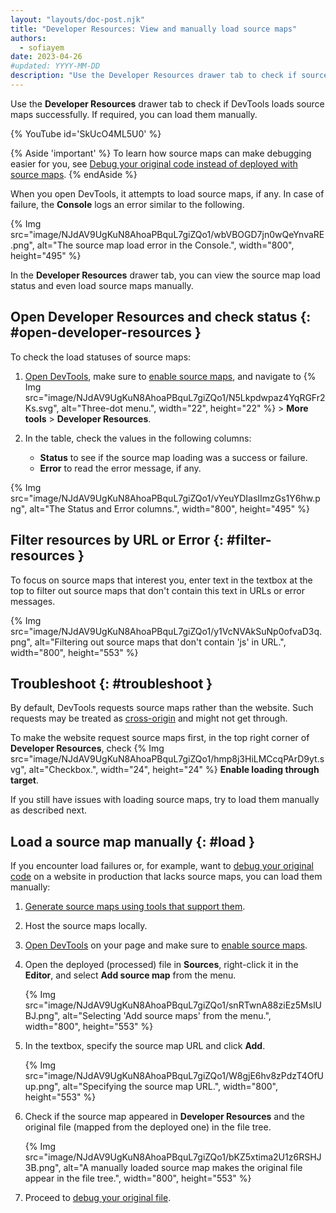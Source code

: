 ```yaml
---
layout: "layouts/doc-post.njk"
title: "Developer Resources: View and manually load source maps"
authors:
  - sofiayem
date: 2023-04-26
#updated: YYYY-MM-DD
description: "Use the Developer Resources drawer tab to check if source maps load successfully and load them manually."
---
```


Use the **Developer Resources** drawer tab to check if DevTools loads source maps successfully. If required, you can load them manually.

{% YouTube id='SkUcO4ML5U0' %}

{% Aside 'important' %}
To learn how source maps can make debugging easier for you, see [Debug your original code instead of deployed with source maps](/docs/devtools/javascript/source-maps/).
{% endAside %}

When you open DevTools, it attempts to load source maps, if any. In case of failure, the **Console** logs an error similar to the following.

{% Img src="image/NJdAV9UgKuN8AhoaPBquL7giZQo1/wbVBOGD7jn0wQeYnvaRE.png", alt="The source map load error in the Console.", width="800", height="495" %}

In the **Developer Resources** drawer tab, you can view the source map load status and even load source maps manually. 

## Open Developer Resources and check status {: #open-developer-resources }

To check the load statuses of source maps:

1. [Open DevTools](/docs/devtools/open/), make sure to [enable source maps](/docs/devtools/javascript/source-maps/#enable_source_maps_in_settings), and navigate to {% Img src="image/NJdAV9UgKuN8AhoaPBquL7giZQo1/N5Lkpdwpaz4YqRGFr2Ks.svg", alt="Three-dot menu.", width="22", height="22" %} > **More tools** > **Developer Resources**.
1. In the table, check the values in the following columns:

   - **Status** to see if the source map loading was a success or failure.
   - **Error** to read the error message, if any.

{% Img src="image/NJdAV9UgKuN8AhoaPBquL7giZQo1/vYeuYDIasIImzGs1Y6hw.png", alt="The Status and Error columns.", width="800", height="495" %}

## Filter resources by URL or Error {: #filter-resources }

To focus on source maps that interest you, enter text in the textbox at the top to filter out source maps that don't contain this text in URLs or error messages.

{% Img src="image/NJdAV9UgKuN8AhoaPBquL7giZQo1/y1VcNVAkSuNp0ofvaD3q.png", alt="Filtering out source maps that don't contain 'js' in URL.", width="800", height="553" %}

## Troubleshoot {: #troubleshoot }

By default, DevTools requests source maps rather than the website. Such requests may be treated as [cross-origin](https://developer.mozilla.org/docs/Web/HTTP/CORS) and might not get through.

To make the website request source maps first, in the top right corner of **Developer Resources**, check {% Img src="image/NJdAV9UgKuN8AhoaPBquL7giZQo1/hmp8j3HiLMCcqPArD9yt.svg", alt="Checkbox.", width="24", height="24" %} **Enable loading through target**.

If you still have issues with loading source maps, try to load them manually as described next.

## Load a source map manually {: #load }

If you encounter load failures or, for example, want to [debug your original code](/docs/devtools/javascript/source-maps/) on a website in production that lacks source maps, you can load them manually:

1. [Generate source maps using tools that support them](/docs/devtools/javascript/source-maps/#use_a_supported_preprocessor).
1. Host the source maps locally.
1. [Open DevTools](/docs/devtools/open/) on your page and make sure to [enable source maps](/docs/devtools/javascript/source-maps/#enable_source_maps_in_settings).
1. Open the deployed (processed) file in **Sources**, right-click it in the **Editor**, and select **Add source map** from the menu.

   {% Img src="image/NJdAV9UgKuN8AhoaPBquL7giZQo1/snRTwnA88ziEz5MslUBJ.png", alt="Selecting 'Add source maps' from the menu.", width="800", height="553" %}
1. In the textbox, specify the source map URL and click **Add**.

   {% Img src="image/NJdAV9UgKuN8AhoaPBquL7giZQo1/W8gjE6hv8zPdzT4OfUup.png", alt="Specifying the source map URL.", width="800", height="553" %}

1. Check if the source map appeared in **Developer Resources** and the original file (mapped from the deployed one) in the file tree.

   {% Img src="image/NJdAV9UgKuN8AhoaPBquL7giZQo1/bKZ5xtima2U1z6RSHJ3B.png", alt="A manually loaded source map makes the original file appear in the file tree.", width="800", height="553" %}

1. Proceed to [debug your original file](/docs/devtools/javascript/source-maps/#debugging_with_source_maps).
